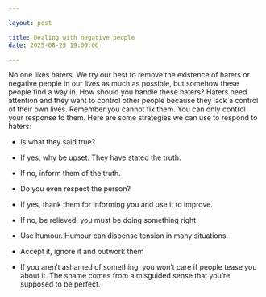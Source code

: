 ```yaml
---

layout: post

title: Dealing with negative people
date: 2025-08-25 19:00:00

---
```



No one likes haters. We try our best to remove the existence of haters or negative people in our lives as much as possible, but somehow these people find a way in. How should you handle these haters? Haters need attention and they want to control other people because they lack a control of their own lives. Remember you cannot fix them. You can only control your response to them. Here are some strategies we can use to respond to haters:

- Is what they said true?

- If yes, why be upset. They have stated the truth.

- If no, inform them of the truth.

- Do you even respect the person?

- If yes, thank them for informing you and use it to improve.

- If no, be relieved, you must be doing something right.

- Use humour. Humour can dispense tension in many situations.

- Accept it, ignore it and outwork them

- If you aren’t ashamed of something, you won’t care if people tease you about it. The shame comes from a misguided sense that you’re supposed to be perfect.